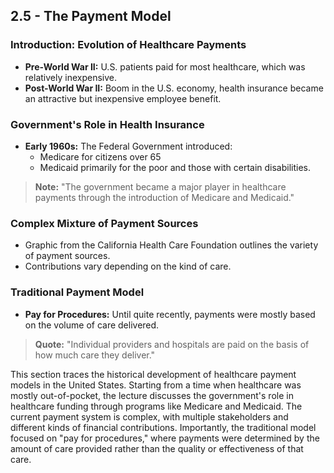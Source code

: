 ## 2.5 - The Payment Model

### Introduction: Evolution of Healthcare Payments
- **Pre-World War II:** U.S. patients paid for most healthcare, which was relatively inexpensive.
- **Post-World War II:** Boom in the U.S. economy, health insurance became an attractive but inexpensive employee benefit.

### Government's Role in Health Insurance
- **Early 1960s:** The Federal Government introduced:
  - Medicare for citizens over 65
  - Medicaid primarily for the poor and those with certain disabilities.
> **Note:** "The government became a major player in healthcare payments through the introduction of Medicare and Medicaid."

### Complex Mixture of Payment Sources
- Graphic from the California Health Care Foundation outlines the variety of payment sources.
- Contributions vary depending on the kind of care.

### Traditional Payment Model
- **Pay for Procedures:** Until quite recently, payments were mostly based on the volume of care delivered.
> **Quote:** "Individual providers and hospitals are paid on the basis of how much care they deliver."

This section traces the historical development of healthcare payment models in the United States. Starting from a time when healthcare was mostly out-of-pocket, the lecture discusses the government's role in healthcare funding through programs like Medicare and Medicaid. The current payment system is complex, with multiple stakeholders and different kinds of financial contributions. Importantly, the traditional model focused on "pay for procedures," where payments were determined by the amount of care provided rather than the quality or effectiveness of that care.
